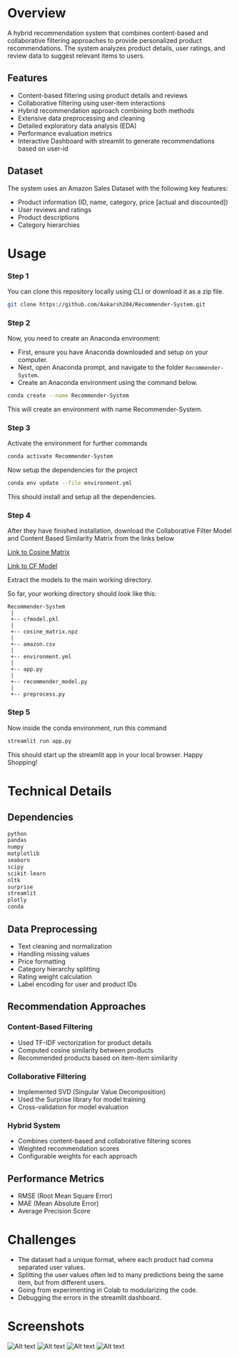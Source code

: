 # Overview
A hybrid recommendation system that combines content-based and collaborative filtering approaches to provide personalized product recommendations. The system analyzes product details, user ratings, and review data to suggest relevant items to users.
## Features
- Content-based filtering using product details and reviews
- Collaborative filtering using user-item interactions
- Hybrid recommendation approach combining both methods
- Extensive data preprocessing and cleaning
- Detailed exploratory data analysis (EDA)
- Performance evaluation metrics
- Interactive Dashboard with streamlit to generate recommendations based on user-id

## Dataset
The system uses an Amazon Sales Dataset with the following key features:
- Product information (ID, name, category, price [actual and discounted])
- User reviews and ratings
- Product descriptions
- Category hierarchies

# Usage
### Step 1
You can clone this repository locally using CLI or download it as a zip file.
```bash
git clone https://github.com/Aakarsh204/Recommender-System.git
```
### Step 2
Now, you need to create an Anaconda environment:
- First, ensure you have Anaconda downloaded and setup on your computer.
- Next, open Anaconda prompt, and navigate to the folder `Recommender-System`.
- Create an Anaconda environment using the command below.
```bash
conda create --name Recommender-System
```
This will create an environment with name Recommender-System.
### Step 3
Activate the environment for further commands
```bash
conda activate Recommender-System
```
Now setup the dependencies for the project
```bash
conda env update --file environment.yml
```
This should install and setup all the dependencies.

### Step 4
After they have finished installation, download the Collaborative Filter Model and Content Based Similarity Matrix from the links below

[Link to Cosine Matrix](https://drive.google.com/file/d/1p0amjkWk1sLZMDGaWbb-e4X8jxUZIFjL/view?usp=drive_link)

[Link to CF Model](https://drive.google.com/file/d/1HbEL57Lw5DL3Ug-gckgjqvllQutZZSWP/view?usp=drive_link)

Extract the models to the main working directory.

So far, your working directory should look like this:

```
Recommender-System
 |
 +-- cfmodel.pkl
 |    
 +-- cosine_matrix.npz
 |    
 +-- amazon.csv
 |    
 +-- environment.yml
 |    
 +-- app.py
 |
 +-- recommender_model.py
 |
 +-- preprocess.py         
```
### Step 5
Now inside the conda environment, run this command
```bash
streamlit run app.py
```
This should start up the streamlit app in your local browser.
Happy Shopping!

# Technical Details

## Dependencies
```python
python
pandas
numpy
matplotlib
seaborn
scipy
scikit-learn
nltk
surprise
streamlit
plotly
conda
```

## Data Preprocessing
- Text cleaning and normalization
- Handling missing values
- Price formatting
- Category hierarchy splitting
- Rating weight calculation
- Label encoding for user and product IDs

## Recommendation Approaches

### Content-Based Filtering
- Used TF-IDF vectorization for product details
- Computed cosine similarity between products
- Recommended products based on item-item similarity

### Collaborative Filtering
- Implemented SVD (Singular Value Decomposition)
- Used the Surprise library for model training
- Cross-validation for model evaluation

### Hybrid System
- Combines content-based and collaborative filtering scores
- Weighted recommendation scores
- Configurable weights for each approach

## Performance Metrics
- RMSE (Root Mean Square Error)
- MAE (Mean Absolute Error)
- Average Precision Score

# Challenges
- The dataset had a unique format, where each product had comma separated user values.
- Splitting the user values often led to many predictions being the same item, but from different users.
- Going from experimenting in Colab to modularizing the code.
- Debugging the errors in the streamlit dashboard.

# Screenshots
![Alt text](Screenshots/Dashboard.png)
![Alt text](Screenshots/Recs.png)
![Alt text](Screenshots/Slider.png)
![Alt text](Screenshots/Analytics.png)
